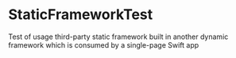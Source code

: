 # StaticFrameworkTest
Test of usage third-party static framework built in another dynamic framework which is consumed by a single-page Swift app
